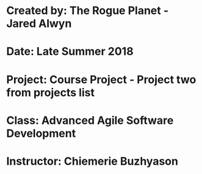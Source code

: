 # Created by: The Rogue Planet - Jared Alwyn
# Date: Late Summer 2018
# Project: Course Project - Project two from projects list
# Class: Advanced Agile Software Development
# Instructor: Chiemerie Buzhyason
